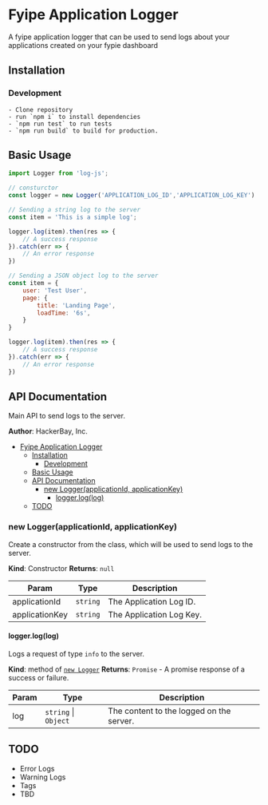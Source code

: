 # Fyipe Application Logger

A fyipe application logger that can be used to send logs about your applications created on your fypie dashboard

## Installation

### Development
    - Clone repository
    - run `npm i` to install dependencies
    - `npm run test` to run tests
    - `npm run build` to build for production.

<a name="module_api"></a>

## Basic Usage

```javascript
import Logger from 'log-js';

// consturctor
const logger = new Logger('APPLICATION_LOG_ID','APPLICATION_LOG_KEY')

// Sending a string log to the server
const item = 'This is a simple log';

logger.log(item).then(res => {
    // A success response
}).catch(err => {
    // An error response
})

// Sending a JSON object log to the server
const item = {
    user: 'Test User',
    page: {
        title: 'Landing Page',
        loadTime: '6s',
    }
}

logger.log(item).then(res => {
    // A success response
}).catch(err => {
    // An error response
})
```

## API Documentation

Main API to send logs to the server.


**Author**: HackerBay, Inc.

- [Fyipe Application Logger](#fyipe-application-logger)
  - [Installation](#installation)
    - [Development](#development)
  - [Basic Usage](#basic-usage)
  - [API Documentation](#api-documentation)
    - [new Logger(applicationId, applicationKey)](#new-loggerapplicationid-applicationkey)
      - [logger.log(log)](#loggerloglog)
  - [TODO](#todo)

<a name="logger_api--logger"></a>

### new Logger(applicationId, applicationKey)

Create a constructor from the class, which will be used to send logs to the server.

**Kind**: Constructor 
**Returns**: <code>null</code>

| Param             | Type                    | Description                |
| ----------------- | ----------------------- | -------------------------- |
| applicationId     | <code>string</code>     | The Application Log ID.    |
| applicationKey    | <code>string</code>     | The Application Log Key.   |

#### logger.log(log)

Logs a request of type `info` to the server.

**Kind**: method of [<code>new Logger</code>](#logger_api--logger)
**Returns**: <code>Promise</code> - A promise response of a success or failure.

| Param     | Type                                         | Description                                                             |
| --------- | -------------------------------------------- | ----------------------------------------------------------------------- |
| log       | <code>string</code> \| <code>Object</code>   | The content to the logged on the server.                                |

## TODO
 - Error Logs
 - Warning Logs
 - Tags
 - TBD 
